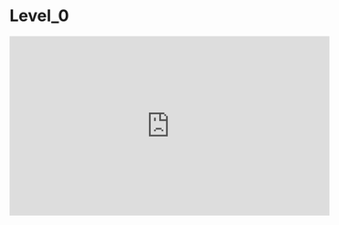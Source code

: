 # Level_0
 
<iframe width="560" height="315" src="https://www.youtube.com/embed/AJRGU_XgVMQ?si=lvTI5N1Seb9ePVn8" title="YouTube video player" frameborder="0" allow="accelerometer; autoplay; clipboard-write; encrypted-media; gyroscope; picture-in-picture; web-share" referrerpolicy="strict-origin-when-cross-origin" allowfullscreen></iframe>